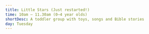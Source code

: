 ```yaml
---
title: Little Stars (Just restarted!)
time: 10am – 11.30am (0–4 year olds)
shortDesc: A toddler group with toys, songs and Bible stories
day: Tuesday
---
```

